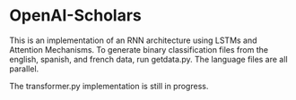 # OpenAI-Scholars

This is an implementation of an RNN architecture using LSTMs and Attention Mechanisms.
To generate binary classification files from the english, spanish, and french data,
run getdata.py. The language files are all parallel.

The transformer.py implementation is still in progress.
